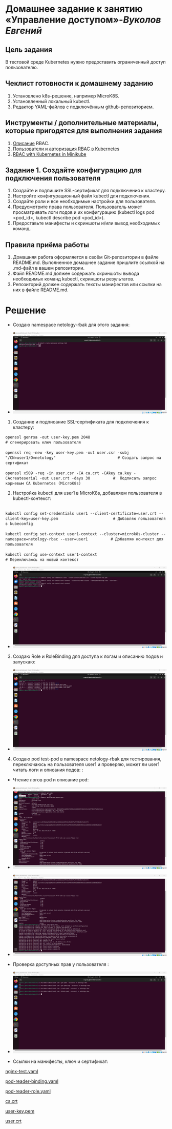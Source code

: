 # **Домашнее задание к занятию «Управление доступом»**-***Вуколов Евгений***

## **Цель задания**

В тестовой среде Kubernetes нужно предоставить ограниченный доступ пользователю.

## **Чеклист готовности к домашнему заданию**

1. Установлено k8s-решение, например MicroK8S.
2. Установленный локальный kubectl.
3. Редактор YAML-файлов с подключённым github-репозиторием.

## **Инструменты / дополнительные материалы, которые пригодятся для выполнения задания**

1. [Описание](https://kubernetes.io/docs/reference/access-authn-authz/rbac/) RBAC. 
2. [Пользователи и авторизация RBAC в Kubernetes](https://habr.com/ru/company/flant/blog/470503/)
3. [RBAC with Kubernetes in Minikube](https://medium.com/@HoussemDellai/rbac-with-kubernetes-in-minikube-4deed658ea7b)

## **Задание 1. Создайте конфигурацию для подключения пользователя**

1. Создайте и подпишите SSL-сертификат для подключения к кластеру.
2. Настройте конфигурационный файл kubectl для подключения.
3. Создайте роли и все необходимые настройки для пользователя.
4. Предусмотрите права пользователя. Пользователь может просматривать логи подов и их конфигурацию (kubectl logs pod <pod_id>, kubectl describe pod <pod_id>).
5. Предоставьте манифесты и скриншоты и/или вывод необходимых команд.

## **Правила приёма работы**

1. Домашняя работа оформляется в своём Git-репозитории в файле README.md. Выполненное домашнее задание пришлите ссылкой на .md-файл в вашем репозитории.
2. Файл README.md должен содержать скриншоты вывода необходимых команд kubectl, скриншоты результатов.
3. Репозиторий должен содержать тексты манифестов или ссылки на них в файле README.md.



# **Решение**

- Создаю namespace netology-rbak для этого задания: 

- ![scrin](https://github.com/Evgenii-379/2.4-2.4.md/blob/main/Снимок%20экрана%202025-03-27%20132850.png)



1. Создание и подписание SSL-сертификата для подключения к кластеру:

```
openssl genrsa -out user-key.pem 2048                                                                   # сгенерировать ключ пользователя

openssl req -new -key user-key.pem -out user.csr -subj "/CN=user1/O=netology"                           # Создать запрос на сертификат

openssl x509 -req -in user.csr -CA ca.crt -CAkey ca.key -CAcreateserial -out user.crt -days 30          #  Подписать запрос корневым CA Kubernetes (MicroK8s)

```



2. Настройка kubectl для user1 в MicroK8s, добавляем пользователя в kubectl-контекст:

```

kubectl config set-credentials user1 --client-certificate=user.crt --client-key=user-key.pem                        # Добавляю пользователя в kubeconfig

kubectl config set-context user1-context --cluster=microk8s-cluster --namespace=netology-rbac --user=user1          # Добавляю контекст для пользователя

kubectl config use-context user1-context                                                                            # Переключаюсь на новый контекст

```
 

- ![scrin](https://github.com/Evgenii-379/2.4-2.4.md/blob/main/Снимок%20экрана%202025-03-29%20114946.png)


3. Создаю Role и RoleBinding для доступа к логам и описанию подов и запускаю:

- ![scrin](https://github.com/Evgenii-379/2.4-2.4.md/blob/main/Снимок%20экрана%202025-03-29%20134214.png)


4. Создаю pod test-pod в namespace netology-rbak для тестирования, переключаюсь на пользователя user1 и проверяю, может ли user1 читать логи и описания подов: : 

- Чтение логов pod и описание pod:

- ![scrin](https://github.com/Evgenii-379/2.4-2.4.md/blob/main/Снимок%20экрана%202025-03-29%20132201.png)

- ![scrin](https://github.com/Evgenii-379/2.4-2.4.md/blob/main/Снимок%20экрана%202025-03-29%20132307.png)

- Проверка доступных прав у пользователя : 

- ![scrin](https://github.com/Evgenii-379/2.4-2.4.md/blob/main/Снимок%20экрана%202025-03-29%20133411.png)


- Ссылки на манифесты, ключ и сертификат:

[nginx-test.yaml](https://github.com/Evgenii-379/2.4-2.4.md/blob/main/config.yaml/nginx-test.yaml)

[pod-reader-binding.yaml](https://github.com/Evgenii-379/2.4-2.4.md/blob/main/config.yaml/pod-reader-binding.yaml)

[pod-reader-role.yaml](https://github.com/Evgenii-379/2.4-2.4.md/blob/main/config.yaml/pod-reader-role.yaml)

[ca.crt](https://github.com/Evgenii-379/2.4-2.4.md/blob/main/certs/ca.crt)

[user-key.pem](https://github.com/Evgenii-379/2.4-2.4.md/blob/main/certs/user-key.pem)

[user.crt](https://github.com/Evgenii-379/2.4-2.4.md/blob/main/certs/user.crt)





















































